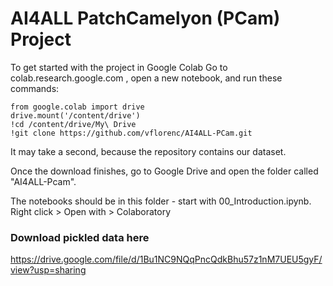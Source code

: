 # AI4ALL PatchCamelyon (PCam) Project
To get started with the project in Google Colab
Go to colab.research.google.com , open a new notebook, and run these commands:

  ```
  from google.colab import drive
  drive.mount('/content/drive')
  !cd /content/drive/My\ Drive
  !git clone https://github.com/vflorenc/AI4ALL-PCam.git
  ```
  
It may take a second, because the repository contains our dataset.

Once the download finishes, go to Google Drive and open the folder called "AI4ALL-Pcam".

The notebooks should be in this folder - start with 00_Introduction.ipynb. Right click > Open with > Colaboratory


### Download pickled data here
https://drive.google.com/file/d/1Bu1NC9NQqPncQdkBhu57z1nM7UEU5gyF/view?usp=sharing
